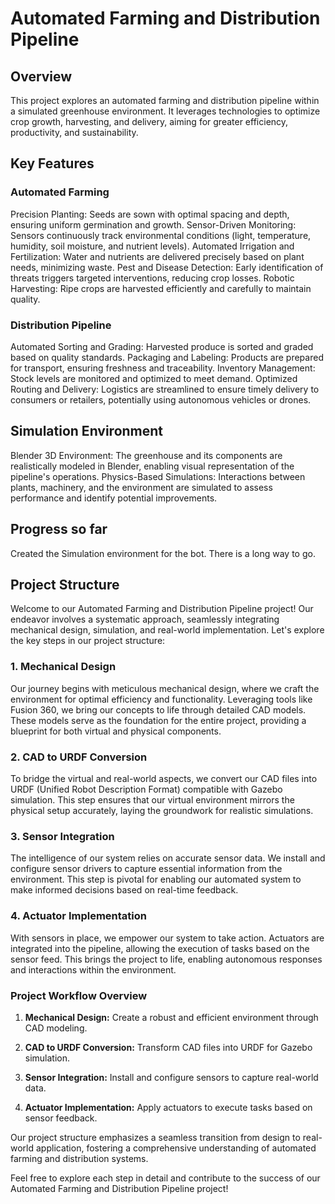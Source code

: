 
# Automated Farming and Distribution Pipeline

## Overview

This project explores an automated farming and distribution pipeline within a simulated greenhouse environment. It leverages technologies to optimize crop growth, harvesting, and delivery, aiming for greater efficiency, productivity, and sustainability.

## Key Features

### Automated Farming

Precision Planting: Seeds are sown with optimal spacing and depth, ensuring uniform germination and growth.
Sensor-Driven Monitoring: Sensors continuously track environmental conditions (light, temperature, humidity, soil moisture, and nutrient levels).
Automated Irrigation and Fertilization: Water and nutrients are delivered precisely based on plant needs, minimizing waste.
Pest and Disease Detection: Early identification of threats triggers targeted interventions, reducing crop losses.
Robotic Harvesting: Ripe crops are harvested efficiently and carefully to maintain quality.
### Distribution Pipeline

Automated Sorting and Grading: Harvested produce is sorted and graded based on quality standards.
Packaging and Labeling: Products are prepared for transport, ensuring freshness and traceability.
Inventory Management: Stock levels are monitored and optimized to meet demand.
Optimized Routing and Delivery: Logistics are streamlined to ensure timely delivery to consumers or retailers, potentially using autonomous vehicles or drones.
## Simulation Environment

Blender 3D Environment: The greenhouse and its components are realistically modeled in Blender, enabling visual representation of the pipeline's operations.
Physics-Based Simulations: Interactions between plants, machinery, and the environment are simulated to assess performance and identify potential improvements.
## Progress so far

Created the Simulation environment for the bot. There is a long way to go.

## Project Structure

Welcome to our Automated Farming and Distribution Pipeline project! Our endeavor involves a systematic approach, seamlessly integrating mechanical design, simulation, and real-world implementation. Let's explore the key steps in our project structure:

### 1. Mechanical Design

Our journey begins with meticulous mechanical design, where we craft the environment for optimal efficiency and functionality. Leveraging tools like Fusion 360, we bring our concepts to life through detailed CAD models. These models serve as the foundation for the entire project, providing a blueprint for both virtual and physical components.

### 2. CAD to URDF Conversion

To bridge the virtual and real-world aspects, we convert our CAD files into URDF (Unified Robot Description Format) compatible with Gazebo simulation. This step ensures that our virtual environment mirrors the physical setup accurately, laying the groundwork for realistic simulations.

### 3. Sensor Integration

The intelligence of our system relies on accurate sensor data. We install and configure sensor drivers to capture essential information from the environment. This step is pivotal for enabling our automated system to make informed decisions based on real-time feedback.

### 4. Actuator Implementation

With sensors in place, we empower our system to take action. Actuators are integrated into the pipeline, allowing the execution of tasks based on the sensor feed. This brings the project to life, enabling autonomous responses and interactions within the environment.

### Project Workflow Overview

1. **Mechanical Design:** Create a robust and efficient environment through CAD modeling.

2. **CAD to URDF Conversion:** Transform CAD files into URDF for Gazebo simulation.

3. **Sensor Integration:** Install and configure sensors to capture real-world data.

4. **Actuator Implementation:** Apply actuators to execute tasks based on sensor feedback.

Our project structure emphasizes a seamless transition from design to real-world application, fostering a comprehensive understanding of automated farming and distribution systems.

Feel free to explore each step in detail and contribute to the success of our Automated Farming and Distribution Pipeline project!


